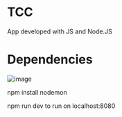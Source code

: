 # TCC
App developed with JS and Node.JS



# Dependencies

![image](https://user-images.githubusercontent.com/73304785/234932018-0f673e17-9fff-42fb-8ba2-4eac913790b5.png)


npm install nodemon


npm run dev to run on localhost:8080
